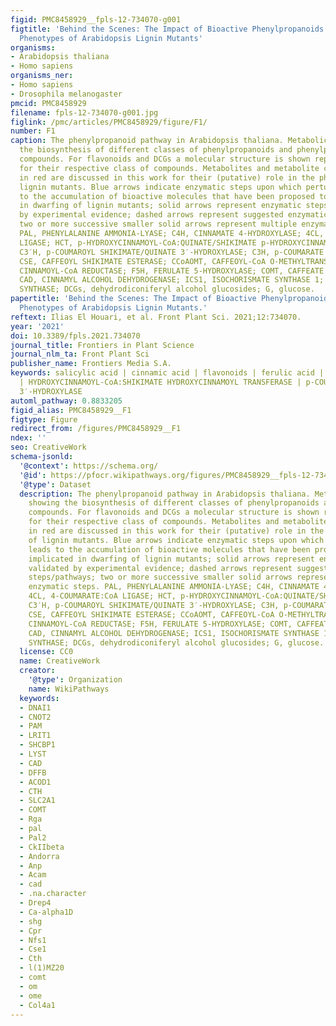 ```yaml
---
figid: PMC8458929__fpls-12-734070-g001
figtitle: 'Behind the Scenes: The Impact of Bioactive Phenylpropanoids on the Growth
  Phenotypes of Arabidopsis Lignin Mutants'
organisms:
- Arabidopsis thaliana
- Homo sapiens
organisms_ner:
- Homo sapiens
- Drosophila melanogaster
pmcid: PMC8458929
filename: fpls-12-734070-g001.jpg
figlink: /pmc/articles/PMC8458929/figure/F1/
number: F1
caption: The phenylpropanoid pathway in Arabidopsis thaliana. Metabolic pathway showing
  the biosynthesis of different classes of phenylpropanoids and phenylpropanoid-derived
  compounds. For flavonoids and DCGs a molecular structure is shown representative
  for their respective class of compounds. Metabolites and metabolite classes shown
  in red are discussed in this work for their (putative) role in the phenotypes of
  lignin mutants. Blue arrows indicate enzymatic steps upon which perturbation leads
  to the accumulation of bioactive molecules that have been proposed to be implicated
  in dwarfing of lignin mutants; solid arrows represent enzymatic steps validated
  by experimental evidence; dashed arrows represent suggested enzymatic steps/pathways;
  two or more successive smaller solid arrows represent multiple enzymatic steps.
  PAL, PHENYLALANINE AMMONIA-LYASE; C4H, CINNAMATE 4-HYDROXYLASE; 4CL, 4-COUMARATE:CoA
  LIGASE; HCT, p-HYDROXYCINNAMOYL-CoA:QUINATE/SHIKIMATE p-HYDROXYCINNAMOYLTRANSFERASE;
  C3′H, p-COUMAROYL SHIKIMATE/QUINATE 3′-HYDROXYLASE; C3H, p-COUMARATE 3-HYDROXYLASE;
  CSE, CAFFEOYL SHIKIMATE ESTERASE; CCoAOMT, CAFFEOYL-CoA O-METHYLTRANSFERASE; CCR,
  CINNAMOYL-CoA REDUCTASE; F5H, FERULATE 5-HYDROXYLASE; COMT, CAFFEATE O-METHYLTRANSFERASE;
  CAD, CINNAMYL ALCOHOL DEHYDROGENASE; ICS1, ISOCHORISMATE SYNTHASE 1; CHS, CHALCONE
  SYNTHASE; DCGs, dehydrodiconiferyl alcohol glucosides; G, glucose.
papertitle: 'Behind the Scenes: The Impact of Bioactive Phenylpropanoids on the Growth
  Phenotypes of Arabidopsis Lignin Mutants.'
reftext: Ilias El Houari, et al. Front Plant Sci. 2021;12:734070.
year: '2021'
doi: 10.3389/fpls.2021.734070
journal_title: Frontiers in Plant Science
journal_nlm_ta: Front Plant Sci
publisher_name: Frontiers Media S.A.
keywords: salicylic acid | cinnamic acid | flavonoids | ferulic acid | DCG | CINNAMATE-4-HYDROXYLASE
  | HYDROXYCINNAMOYL-CoA:SHIKIMATE HYDROXYCINNAMOYL TRANSFERASE | p-COUMAROYL SHIKIMATE/QUINATE
  3′-HYDROXYLASE
automl_pathway: 0.8833205
figid_alias: PMC8458929__F1
figtype: Figure
redirect_from: /figures/PMC8458929__F1
ndex: ''
seo: CreativeWork
schema-jsonld:
  '@context': https://schema.org/
  '@id': https://pfocr.wikipathways.org/figures/PMC8458929__fpls-12-734070-g001.html
  '@type': Dataset
  description: The phenylpropanoid pathway in Arabidopsis thaliana. Metabolic pathway
    showing the biosynthesis of different classes of phenylpropanoids and phenylpropanoid-derived
    compounds. For flavonoids and DCGs a molecular structure is shown representative
    for their respective class of compounds. Metabolites and metabolite classes shown
    in red are discussed in this work for their (putative) role in the phenotypes
    of lignin mutants. Blue arrows indicate enzymatic steps upon which perturbation
    leads to the accumulation of bioactive molecules that have been proposed to be
    implicated in dwarfing of lignin mutants; solid arrows represent enzymatic steps
    validated by experimental evidence; dashed arrows represent suggested enzymatic
    steps/pathways; two or more successive smaller solid arrows represent multiple
    enzymatic steps. PAL, PHENYLALANINE AMMONIA-LYASE; C4H, CINNAMATE 4-HYDROXYLASE;
    4CL, 4-COUMARATE:CoA LIGASE; HCT, p-HYDROXYCINNAMOYL-CoA:QUINATE/SHIKIMATE p-HYDROXYCINNAMOYLTRANSFERASE;
    C3′H, p-COUMAROYL SHIKIMATE/QUINATE 3′-HYDROXYLASE; C3H, p-COUMARATE 3-HYDROXYLASE;
    CSE, CAFFEOYL SHIKIMATE ESTERASE; CCoAOMT, CAFFEOYL-CoA O-METHYLTRANSFERASE; CCR,
    CINNAMOYL-CoA REDUCTASE; F5H, FERULATE 5-HYDROXYLASE; COMT, CAFFEATE O-METHYLTRANSFERASE;
    CAD, CINNAMYL ALCOHOL DEHYDROGENASE; ICS1, ISOCHORISMATE SYNTHASE 1; CHS, CHALCONE
    SYNTHASE; DCGs, dehydrodiconiferyl alcohol glucosides; G, glucose.
  license: CC0
  name: CreativeWork
  creator:
    '@type': Organization
    name: WikiPathways
  keywords:
  - DNAI1
  - CNOT2
  - PAM
  - LRIT1
  - SHCBP1
  - LYST
  - CAD
  - DFFB
  - ACOD1
  - CTH
  - SLC2A1
  - COMT
  - Rga
  - pal
  - Pal2
  - CkIIbeta
  - Andorra
  - Anp
  - Acam
  - cad
  - .na.character
  - Drep4
  - Ca-alpha1D
  - shg
  - Cpr
  - Nfs1
  - Cse1
  - Cth
  - l(1)MZ20
  - comt
  - om
  - ome
  - Col4a1
---
```

